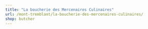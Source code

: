 ```yaml
---
title: "La boucherie des Mercenaires Culinaires"
url: /mont-tremblant/la-boucherie-des-mercenaires-culinaires/
shop: butcher
---
```

